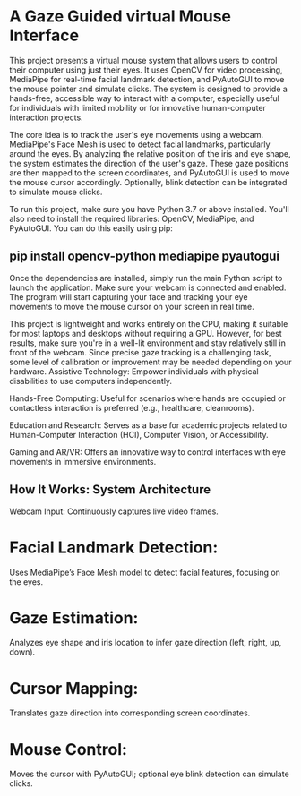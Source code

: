 # A Gaze Guided virtual Mouse Interface
This project presents a virtual mouse system that allows users to control their computer using just their eyes. It uses OpenCV for video processing, MediaPipe for real-time facial landmark detection, and PyAutoGUI to move the mouse pointer and simulate clicks. The system is designed to provide a hands-free, accessible way to interact with a computer, especially useful for individuals with limited mobility or for innovative human-computer interaction projects.

The core idea is to track the user's eye movements using a webcam. MediaPipe's Face Mesh is used to detect facial landmarks, particularly around the eyes. By analyzing the relative position of the iris and eye shape, the system estimates the direction of the user's gaze. These gaze positions are then mapped to the screen coordinates, and PyAutoGUI is used to move the mouse cursor accordingly. Optionally, blink detection can be integrated to simulate mouse clicks.

To run this project, make sure you have Python 3.7 or above installed. You'll also need to install the required libraries: OpenCV, MediaPipe, and PyAutoGUI. You can do this easily using pip:

## pip install opencv-python mediapipe pyautogui

Once the dependencies are installed, simply run the main Python script to launch the application. Make sure your webcam is connected and enabled. The program will start capturing your face and tracking your eye movements to move the mouse cursor on your screen in real time.

This project is lightweight and works entirely on the CPU, making it suitable for most laptops and desktops without requiring a GPU. However, for best results, make sure you're in a well-lit environment and stay relatively still in front of the webcam. Since precise gaze tracking is a challenging task, some level of calibration or improvement may be needed depending on your hardware.
Assistive Technology: Empower individuals with physical disabilities to use computers independently.

Hands-Free Computing: Useful for scenarios where hands are occupied or contactless interaction is preferred (e.g., healthcare, cleanrooms).

Education and Research: Serves as a base for academic projects related to Human-Computer Interaction (HCI), Computer Vision, or Accessibility.

Gaming and AR/VR: Offers an innovative way to control interfaces with eye movements in immersive environments.
## How It Works: System Architecture
Webcam Input: Continuously captures live video frames.

# Facial Landmark Detection: 
Uses MediaPipe’s Face Mesh model to detect facial features, focusing on the eyes.

 # Gaze Estimation:
  Analyzes eye shape and iris location to infer gaze direction (left, right, up, down).

#  Cursor Mapping: 
Translates gaze direction into corresponding screen coordinates.

# Mouse Control: 
Moves the cursor with PyAutoGUI; optional eye blink detection can simulate clicks.

